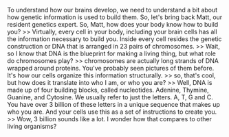 To understand how our brains develop, we need to understand a bit about how
genetic information is used to build them. So, let's bring back Matt, our
resident genetics expert. So, Matt, how does your body know how to build you?
&gt;&gt; Virtually, every cell in your body, including your brain cells has all the
information necessary to build you. Inside every cell resides the genetic
construction or DNA that is arranged in 23 pairs of chromosomes.
&gt;&gt; Wait, so I know that DNA is the blueprint for making a living thing, but what
role do chromosomes play?
&gt;&gt; chromosomes are actually long strands of DNA wrapped around proteins. You've
probably seen pictures of them before. It's how our cells organize this
information structurally.
&gt;&gt; so, that's cool, but how does it translate into who I am, or who you are?
&gt;&gt; Well, DNA is made up of four building blocks, called nucleotides. Adenine,
Thymine, Guanine, and Cytosine. We usually refer to just the letters. A, T, G
and C. You have over 3 billion of these letters in a unique sequence that makes
up who you are. And your cells use this as a set of instructions to create you.
&gt;&gt; Wow, 3 billion sounds like a lot. I wonder how that compares to other living
organisms?
